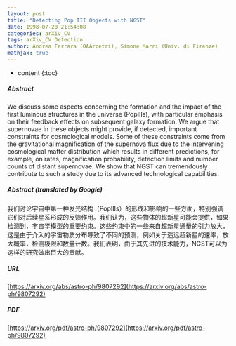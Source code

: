 ```yaml
---
layout: post
title: "Detecting Pop III Objects with NGST"
date: 1998-07-28 21:54:08
categories: arXiv_CV
tags: arXiv_CV Detection
author: Andrea Ferrara (OAArcetri), Simone Marri (Univ. di Firenze)
mathjax: true
---
```


* content
{:toc}

##### Abstract
We discuss some aspects concerning the formation and the impact of the first luminous structures in the universe (PopIIIs), with particular emphasis on their feedback effects on subsequent galaxy formation. We argue that supernovae in these objects might provide, if detected, important constraints for cosmological models. Some of these constraints come from the gravitational magnification of the supernova flux due to the intervening cosmological matter distribution which results in different predictions, for example, on rates, magnification probability, detection limits and number counts of distant supernovae. We show that NGST can tremendously contribute to such a study due to its advanced technological capabilities.

##### Abstract (translated by Google)
我们讨论宇宙中第一种发光结构（PopIIIs）的形成和影响的一些方面，特别强调它们对后续星系形成的反馈作用。我们认为，这些物体的超新星可能会提供，如果检测到，宇宙学模型的重要约束。这些约束中的一些来自超新星通量的引力放大，这是由于介入的宇宙物质分布导致了不同的预测，例如关于遥远超新星的速率，放大概率，检测极限和数量计数。我们表明，由于其先进的技术能力，NGST可以为这样的研究做出巨大的贡献。

##### URL
[https://arxiv.org/abs/astro-ph/9807292](https://arxiv.org/abs/astro-ph/9807292)

##### PDF
[https://arxiv.org/pdf/astro-ph/9807292](https://arxiv.org/pdf/astro-ph/9807292)

